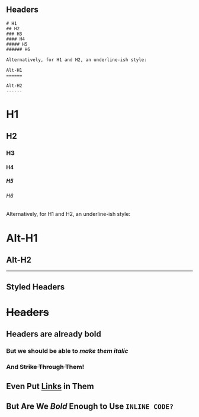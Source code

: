 
## Headers

```no-highlight
# H1
## H2
### H3
#### H4
##### H5
###### H6

Alternatively, for H1 and H2, an underline-ish style:

Alt-H1
======

Alt-H2
------
```

# H1
## H2
### H3
#### H4
##### H5
###### H6

Alternatively, for H1 and H2, an underline-ish style:

Alt-H1
======

Alt-H2
------


---

## Styled Headers

# ~~Headers~~

## Headers are already **bold**

### But we should be able to *make them italic*

### And ~~Strike Through Them~~!

## Even Put [Links](https://github.com/tcd/md2pdf) in Them

<!-- Lol, it says bold but it should be italic. -->
## But Are We *Bold* Enough to Use `INLINE CODE?`
